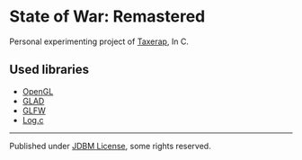 # State of War: Remastered

Personal experimenting project of [Taxerap](https://github.com/Taxerap), In C.  

## Used libraries

- [OpenGL](https://www.opengl.org)
- [GLAD](https://github.com/Dav1dde/glad)
- [GLFW](https://www.glfw.org)
- [Log.c](https://github.com/rxi/log.c)

---

Published under [JDBM License](https://raw.githubusercontent.com/mhtvsSFrpHdE/ipcui/master/LICENSE_JDBM), some rights reserved.
